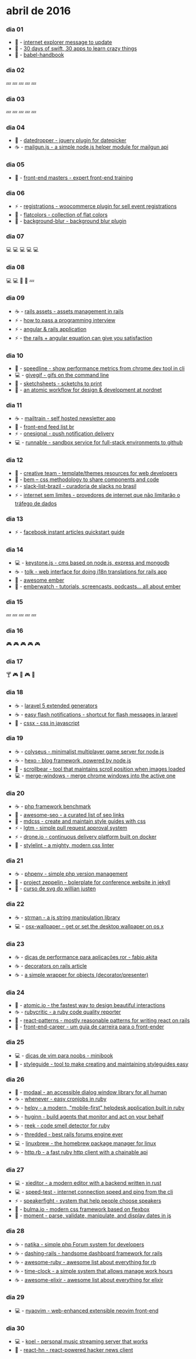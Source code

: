 # abril de 2016

### dia 01
- :beers: - [internet explorer message to update](https://github.com/nmsdvid/ie-alert)
- :iphone: - [30 days of swift, 30 apps to learn crazy things](https://github.com/allenwong/30DaysofSwift)
- :beers: - [babel-handbook](https://github.com/thejameskyle/babel-handbook)

### dia 02
:zzz: :zzz: :zzz: :zzz: :zzz:

### dia 03
:zzz: :zzz: :zzz: :zzz: :zzz:

### dia 04
- :beers: - [datedropper - jquery plugin for datepicker](http://felicegattuso.com/projects/datedropper/)
- :coffee: - [mailgun.js - a simple node.js helper module for mailgun api](https://github.com/1lobby/mailgun-js)

### dia 05
- :beers: - [front-end masters - expert front-end training](https://frontendmasters.com)

### dia 06
- :zap: - [registrations - woocommerce plugin for sell event registrations](https://wordpress.org/plugins/registrations-for-woocommerce/)
- :pizza: - [flatcolors - collection of flat colors](http://flatcolors.net)
- :beers: - [background-blur - background blur plugin](https://github.com/msurguy/background-blur)

### dia 07
:computer: :computer: :computer: :computer: :computer:

### dia 08
:computer: :computer: :hamburger: :electric_plug: :zzz:

### dia 09
- :coffee: - [rails assets - assets management in rails](https://rails-assets.org)
- :zap: - [how to pass a programming interview](http://blog.triplebyte.com/how-to-pass-a-programming-interview)
- :zap: - [angular & rails application](https://github.com/mikamai/angular-rails-example)
- :zap: - [the rails + angular equation can give you satisfaction](http://dev.mikamai.com/post/97732414859/the-rails-angular-equation-can-give-you)

### dia 10
- :beers: - [speedline - show performance metrics from chrome dev tool in cli](https://github.com/pmdartus/speedline)
- :computer: - [givegif - gifs on the command line](https://github.com/passy/givegif)
- :pizza: - [sketchsheets - scketchs to print](http://sketchsheets.com)
- :pizza: - [an atomic workflow for design & development at nordnet](https://medium.com/nordnet-design-studio/an-atomic-workflow-for-design-development-at-nordnet-e91c815428b6#.aragu3prb)

### dia 11
- :coffee: - [mailtrain - self hosted newsletter app](https://mailtrain.org)
- :beers: - [front-end feed list br](https://github.com/LFeh/feed-list)
- :zap: - [onesignal - push notification delivery](https://onesignal.com)
- :computer: - [runnable - sandbox service for full-stack environments to github](https://runnable.io)

### dia 12
- :beers: - [creative team - template/themes resources for web developers](http://www.creative-tim.com)
- :beers: - [bem – css methodology to share components and code](http://getbem.com/)
- :zap: - [slack-list-brazil - curadoria de slacks no brasil](https://github.com/joselitojunior1/slack-list-brazil)
- :zap: - [internet sem limites - provedores de internet que não limitarão o tráfego de dados](https://github.com/jlcarvalho/InternetSemLimites)

### dia 13
- :zap: - [facebook instant articles quickstart guide](https://developers.facebook.com/docs/instant-articles/quickstart)

### dia 14
- :computer: - [keystone.js - cms based on node.js, express and mongodb](http://keystonejs.com)
- :coffee: - [tolk - web interface for doing i18n translations for rails app](https://github.com/tolk/tolk)
- :beers: - [awesome ember](https://github.com/nmec/awesome-ember)
- :beers: - [emberwatch - tutorials, screencasts, podcasts... all about ember](http://emberwatch.com)

### dia 15
:zzz: :zzz: :zzz: :zzz: :zzz:

### dia 16
:video_game: :video_game: :video_game: :video_game: :video_game:

### dia 17
:cocktail: :video_game: :tropical_drink: :video_game: :wine_glass:

### dia 18
- :coffee: - [laravel 5 extended generators](https://github.com/laracasts/Laravel-5-Generators-Extended)
- :coffee: - [easy flash notifications - shortcut for flash messages in laravel](https://github.com/laracasts/flash)
- :beers: - [cssx - css in javascript](https://github.com/krasimir/cssx)

### dia 19
- :coffee: - [colyseus - minimalist multiplayer game server for node.js](https://github.com/gamestdio/colyseus)
- :coffee: - [hexo - blog framework, powered by node.js](https://github.com/hexojs/hexo)
- :beers: - [scrollbear - tool that maintains scroll position when images loaded](https://github.com/changbenny/scrollbear)
- :computer: - [merge-windows - merge chrome windows into the active one](https://github.com/sindresorhus/merge-windows)

### dia 20
- :coffee: - [php framework benchmark](https://github.com/kenjis/php-framework-benchmark)
- :beers: - [awesome-seo - a curated list of seo links](https://github.com/teles/awesome-seo)
- :beers: - [mdcss - create and maintain style guides with css](https://github.com/jonathantneal/mdcss)
- :zap: - [lgtm - simple pull request approval system](https://lgtm.co)
- :zap: - [drone.io - continuous delivery platform built on docker](https://drone.io)
- :beers: - [stylelint - a mighty, modern css linter](https://github.com/stylelint/stylelint)

### dia 21
- :coffee: - [phpenv - simple php version management](https://github.com/phpenv/phpenv)
- :beers: - [project zeppelin - bolerplate for conference website in jekyll](https://github.com/gdg-x/zeppelin)
- :beers: - [curso de svg do willian justen](https://github.com/willianjusten/curso-de-svg)

### dia 22
- :coffee: - [strman - a js string manipulation library](https://github.com/dleitee/strman)
- :computer: - [osx-wallpaper - get or set the desktop wallpaper on os x](https://github.com/sindresorhus/osx-wallpaper)

### dia 23
- :coffee: - [dicas de performance para aplicações ror - fabio akita](https://www.infoq.com/br/presentations/dicas-de-performance-para-aplicacoes-ruby-on-rails)
- :coffee: - [decorators on rails article](http://johnotander.com/rails/2014/03/07/decorators-on-rails/)
- :coffee: - [a simple wrapper for objects (decorator/presenter)](https://github.com/fnando/burgundy)

### dia 24
- :pizza: - [atomic.io - the fastest way to design beautiful interactions](https://atomic.io)
- :coffee: - [rubycritic - a ruby code quality reporter](https://github.com/whitesmith/rubycritic)
- :beers: - [react-patterns - mostly reasonable patterns for writing react on rails](https://github.com/planningcenter/react-patterns)
- :beers: - [front-end-career - um guia de carreira para o front-ender](https://github.com/woliveiras/front-end-career)

### dia 25
- :computer: - [dicas de vim para noobs - minibook](http://woliveiras.com.br/vimparanoobs/)
- :beers: - [styleguide - tool to make creating and maintaining styleguides easy](http://hugeinc.github.io/styleguide/)

### dia 26
- :beers: - [modaal - an accessible dialog window library for all human](http://humaan.com/modaal/)
- :coffee: - [whenever - easy cronjobs in ruby](https://github.com/javan/whenever)
- :coffee: - [helpy - a modern, "mobile-first" helpdesk application built in ruby](https://github.com/helpyio/helpy)
- :coffee: - [huginn - build agents that monitor and act on your behalf](https://github.com/cantino/huginn)
- :coffee: - [reek - code smell detector for ruby](https://github.com/troessner/reek)
- :coffee: - [thredded - best rails forums engine ever](https://github.com/thredded/thredded)
- :computer: - [linuxbrew - the homebrew package manager for linux](https://github.com/Linuxbrew/linuxbrew)
- :coffee: - [http.rb - a fast ruby http client with a chainable api](https://github.com/httprb/http)

### dia 27
- :computer: - [xieditor - a modern editor with a backend written in rust](https://github.com/google/xi-editor)
- :computer: - [speed-test - internet connection speed and ping from the cli](https://github.com/sindresorhus/speed-test)
- :zap: - [speakerfight - system that help people choose speakers](https://github.com/luanfonceca/speakerfight)
- :beers: - [bulma.io - modern css framework based on flexbox](https://github.com/jgthms/bulma)
- :beers: - [moment - parse, validate, manipulate, and display dates in js](https://github.com/moment/moment)

### dia 28
- :coffee: - [natika - simple php Forum system for developers](https://github.com/asika32764/natika)
- :coffee: - [dashing-rails - handsome dashboard framework for rails](https://github.com/gottfrois/dashing-rails)
- :coffee: - [awesome-ruby - awesome list about everything for rb](https://github.com/markets/awesome-ruby)
- :coffee: - [time-clock - a simple system that allows manage work hours](https://github.com/lucascaton/time_clock)
- :coffee: - [awesome-elixir - awesome list about everything for elixir](https://github.com/h4cc/awesome-elixir)

### dia 29
- :computer: - [nyaovim - web-enhanced extensible neovim front-end](https://github.com/rhysd/NyaoVim)

### dia 30
- :computer: - [koel - personal music streaming server that works](https://github.com/phanan/koel)
- :beers: - [react-hn - react-powered hacker news client](https://github.com/insin/react-hn)

